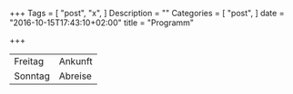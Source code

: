 +++
Tags = [
  "post",
  "x",
]
Description = ""
Categories = [
  "post",
]
date = "2016-10-15T17:43:10+02:00"
title = "Programm"

+++

<table>
    <tr>
        <td>Freitag</td>
        <td>Ankunft</td>
    </tr>
    <tr>
        <td>Sonntag</td>
        <td>Abreise</td>
    </tr>
</table>
